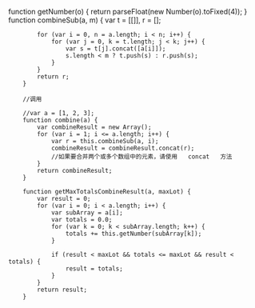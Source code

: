 function getNumber(o) {
            return parseFloat(new Number(o).toFixed(4));
        }
        function combineSub(a, m) {
            var t = [[]], r = [];

            for (var i = 0, n = a.length; i < n; i++) {
                for (var j = 0, k = t.length; j < k; j++) {
                    var s = t[j].concat([a[i]]);
                    s.length < m ? t.push(s) : r.push(s);
                }
            }
            return r;
        }

        //调用

        //var a = [1, 2, 3];
        function combine(a) {
            var combineResult = new Array();
            for (var i = 1; i <= a.length; i++) {
                var r = this.combineSub(a, i);
                combineResult = combineResult.concat(r);
                //如果要合并两个或多个数组中的元素，请使用   concat   方法
            }
            return combineResult;
        }

        function getMaxTotalsCombineResult(a, maxLot) {
            var result = 0;
            for (var i = 0; i < a.length; i++) {
                var subArray = a[i];
                var totals = 0.0;
                for (var k = 0; k < subArray.length; k++) {
                    totals += this.getNumber(subArray[k]);
                }

                if (result < maxLot && totals <= maxLot && result < totals) {
                    result = totals;
                }
            }
            return result;
        }
